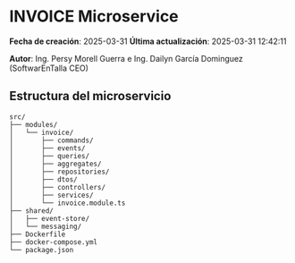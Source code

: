 # INVOICE Microservice

**Fecha de creación**: 2025-03-31
**Última actualización**: 2025-03-31 12:42:11

**Autor**: Ing. Persy Morell Guerra e Ing. Dailyn García Dominguez (SoftwarEnTalla CEO)

## Estructura del microservicio

```
src/
├── modules/
│   └── invoice/
│       ├── commands/
│       ├── events/
│       ├── queries/
│       ├── aggregates/
│       ├── repositories/
│       ├── dtos/
│       ├── controllers/
│       ├── services/
│       └── invoice.module.ts
├── shared/
│   ├── event-store/
│   └── messaging/
├── Dockerfile
├── docker-compose.yml
└── package.json
```
